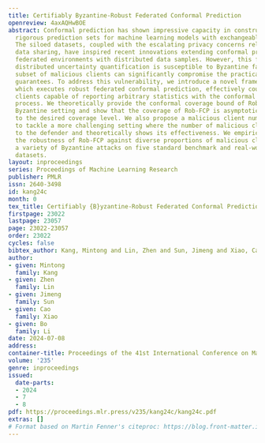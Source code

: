 ```yaml
---
title: Certifiably Byzantine-Robust Federated Conformal Prediction
openreview: 4axAQHwBOE
abstract: Conformal prediction has shown impressive capacity in constructing statistically
  rigorous prediction sets for machine learning models with exchangeable data samples.
  The siloed datasets, coupled with the escalating privacy concerns related to local
  data sharing, have inspired recent innovations extending conformal prediction into
  federated environments with distributed data samples. However, this framework for
  distributed uncertainty quantification is susceptible to Byzantine failures. A minor
  subset of malicious clients can significantly compromise the practicality of coverage
  guarantees. To address this vulnerability, we introduce a novel framework Rob-FCP,
  which executes robust federated conformal prediction, effectively countering malicious
  clients capable of reporting arbitrary statistics with the conformal calibration
  process. We theoretically provide the conformal coverage bound of Rob-FCP in the
  Byzantine setting and show that the coverage of Rob-FCP is asymptotically close
  to the desired coverage level. We also propose a malicious client number estimator
  to tackle a more challenging setting where the number of malicious clients is unknown
  to the defender and theoretically shows its effectiveness. We empirically demonstrate
  the robustness of Rob-FCP against diverse proportions of malicious clients under
  a variety of Byzantine attacks on five standard benchmark and real-world healthcare
  datasets.
layout: inproceedings
series: Proceedings of Machine Learning Research
publisher: PMLR
issn: 2640-3498
id: kang24c
month: 0
tex_title: Certifiably {B}yzantine-Robust Federated Conformal Prediction
firstpage: 23022
lastpage: 23057
page: 23022-23057
order: 23022
cycles: false
bibtex_author: Kang, Mintong and Lin, Zhen and Sun, Jimeng and Xiao, Cao and Li, Bo
author:
- given: Mintong
  family: Kang
- given: Zhen
  family: Lin
- given: Jimeng
  family: Sun
- given: Cao
  family: Xiao
- given: Bo
  family: Li
date: 2024-07-08
address:
container-title: Proceedings of the 41st International Conference on Machine Learning
volume: '235'
genre: inproceedings
issued:
  date-parts:
  - 2024
  - 7
  - 8
pdf: https://proceedings.mlr.press/v235/kang24c/kang24c.pdf
extras: []
# Format based on Martin Fenner's citeproc: https://blog.front-matter.io/posts/citeproc-yaml-for-bibliographies/
---
```

